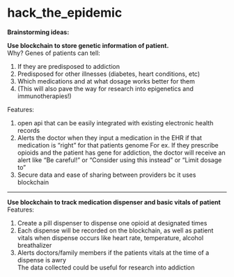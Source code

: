 # hack_the_epidemic

<strong>Brainstorming ideas:</strong>

<strong>Use blockchain to store genetic information of patient.</strong>
</br>Why?
Genes of patients can tell:
1. If they are predisposed to addiction 
2. Predisposed for other illnesses (diabetes, heart conditions, etc)
3. Which medications and at what dosage works better for them 
4. (This will also pave the way for research into epigenetics and immunotherapies!)

Features: 
1. open api that can be easily integrated with existing electronic health records
2. Alerts the doctor when they input a medication in the EHR if that medication is “right” for that patients genome
For ex. If they prescribe opioids and the patient has gene for addiction, the doctor will receive an alert like “Be careful!” or “Consider using this instead” or “Limit dosage to” 
3. Secure data and ease of sharing between providers bc it uses blockchain 

------
<strong>Use blockchain to track medication dispenser and basic vitals of patient</strong>
</br>Features:
1. Create a pill dispenser to dispense one opioid at designated times
2. Each dispense will be recorded on the blockchain, as well as patient vitals when dispense occurs like heart rate, temperature, alcohol breathalizer 
3. Alerts doctors/family members if the patients vitals at the time of a dispense is awry
<br> The data collected could be useful for research into addiction
